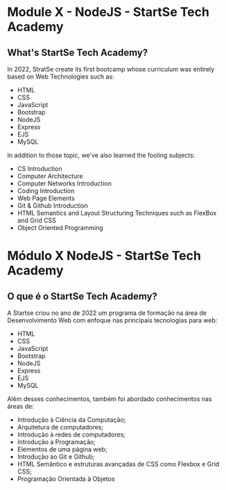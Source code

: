# Module X - NodeJS - StartSe Tech Academy 

## What's StartSe Tech Academy?

In 2022, StratSe create its first bootcamp whose curriculum was entirely based on Web Technologies such as:

- HTML
- CSS
- JavaScript
- Bootstrap
- NodeJS
- Express
- EJS
- MySQL

In addition to those topic, we've also learned the fooling subjects:

- CS Introduction
- Computer Architecture
- Computer Networks Introduction
- Coding Introduction
- Web Page Elements
- Git & Github Introduction
- HTML Semantics and Layout Structuring Techniques such as FlexBox and Grid CSS
- Object Oriented Programming

# Módulo X NodeJS - StartSe Tech Academy 

## O que é o StartSe Tech Academy?

A Startse criou no ano de 2022 um programa de formação na área de Desenvolvimento Web com enfoque nas principais tecnologias para web:

- HTML
- CSS
- JavaScript
- Bootstrap
- NodeJS
- Express
- EJS
- MySQL

Além desses conhecimentos, também foi abordado conhecimentos nas áreas de:

- Introdução à Ciência da Computação;
- Arquitetura de computadores;
- Introdução à redes de computadores;
- Introdução a Programação;
- Elementos de uma página web;
- Introdução ao Git e Github;
- HTML Semântico e estruturas avançadas de CSS como Flexbox e Grid CSS;
- Programação Orientada à Objetos
